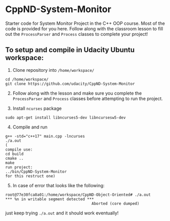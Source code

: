 # CppND-System-Monitor

Starter code for System Monitor Project in the C++ OOP course. Most of the code is provided for you here. Follow along with the classroom lesson to fill out the `ProcessParser` and `Process` classes to complete your project!

## To setup and compile in Udacity Ubuntu workspace:

1. Clone repository into `/home/workspace/`
```
cd /home/workspace/
git clone https://github.com/udacity/CppND-System-Monitor
```
2. Follow along with the lesson and make sure you complete the `ProcessParser` and `Process` classes before attempting to run the project.

3. Install `ncurses` package
```
sudo apt-get install libncurses5-dev libncursesw5-dev
```
4. Compile and run
```
g++ -std="c++17" main.cpp -lncurses
./a.out
(
compile use:
cd build 
cmake ..
make
run project:
../bin/CppND-System-Monitor
for this restruct one)
```
5. In case of error that looks like the following: 
```
root@77e30fca8a01:/home/workspace/CppND-Object-Oriented# ./a.out
*** %n in writable segment detected ***
                                      Aborted (core dumped)
```
just keep trying `./a.out` and it should work eventually!
